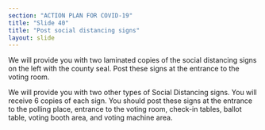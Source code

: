 ```yaml
---
section: "ACTION PLAN FOR COVID-19"
title: "Slide 40"
title: "Post social distancing signs"
layout: slide
---
```


We will provide you with two laminated copies of the social distancing signs on the left with the county seal. Post these signs at the entrance to the voting room.

We will provide you with two other types of Social Distancing signs. You will receive 6 copies of each sign. You should post these signs at the entrance to the polling place, entrance to the voting room, check-in tables, ballot table, voting booth area, and voting machine area.




